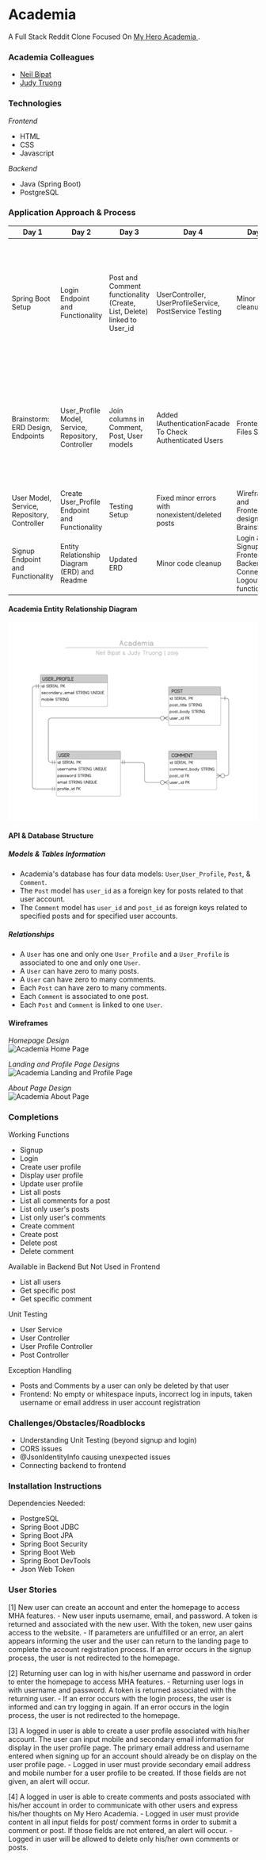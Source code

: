 # Academia
A Full Stack Reddit Clone Focused On <a href = "https://en.wikipedia.org/wiki/My_Hero_Academia"> My Hero Academia </a>.

### Academia Colleagues 
- <a href = "https://github.com/neilbipat">Neil Bipat</a>
- <a href="https://https://github.com/judycodes">Judy Truong</a>

### Technologies

_Frontend_
- HTML
- CSS
- Javascript

_Backend_ 
- Java (Spring Boot)
- PostgreSQL


### Application Approach & Process

| Day 1                                       | Day 2                                               | Day 3                                                                   | Day 4                                                    | Day 5                                                               | Day 6                                                                                                                           | Day 7                                                                                                                                      | Day 8                                                                                                               |
|---------------------------------------------|-----------------------------------------------------|-------------------------------------------------------------------------|----------------------------------------------------------|---------------------------------------------------------------------|---------------------------------------------------------------------------------------------------------------------------------|--------------------------------------------------------------------------------------------------------------------------------------------|---------------------------------------------------------------------------------------------------------------------|
| Spring Boot Setup                           | Login Endpoint and Functionality                    | Post and Comment functionality (Create, List, Delete) linked to User_id | UserController, UserProfileService, PostService Testing  | Minor code cleanup                                                  | Fixed CORS errors                                                                                                               | Frontend features: Delete comment buttons functional, Display user profile, Display only user posts and only user comments on user profile | Frontend Styling                                                                                                    |
| Brainstorm: ERD Design, Endpoints           | User_Profile Model, Service, Repository, Controller | Join columns in Comment, Post, User models                              | Added IAuthenticationFacade To Check Authenticated Users | Frontend Files Setup                                                | Backend to Frontend functionality: list all posts, delete only user posts, create a post, display comments, create user profile | Backend to Frontend functionality: Delete only user comments and posts, Show user posts and user comments on button click in user profile  | Frontend error handling: Case sensitivity and whitespace in login and signup, No empty post and comment submissions |
| User Model, Service, Repository, Controller | Create User_Profile Endpoint and Functionality      | Testing Setup                                                           | Fixed minor errors with nonexistent/deleted posts        | Wireframe and Frontend design Brainstorm                            | Frontend profile page designed                                                                                                  | Error handling for empty input submissions                                                                                                 | About page content added                                                                                            |
| Signup Endpoint and Functionality           | Entity Relationship Diagram (ERD) and Readme        | Updated ERD                                                             | Minor code cleanup                                       | Login & Signup Frontend to Backend Connection, Logout functionality | Front end features: View comments & Delete post buttons functional                                                              | Created user stories                                                                                                                       | Final readme update                                                                                                 |

#### Academia Entity Relationship Diagram
<img alt = "Academia ERD" src="imgs/myHero.Academia_ERD_v2.png"/>

#### API & Database Structure
##### _Models & Tables Information_ 
- Academia's database has four data models: `User`,`User_Profile`, `Post`, & `Comment`.
- The `Post` model has `user_id` as a foreign key for posts related to that user account. 
- The `Comment` model has `user_id` and `post_id` as foreign keys related to specified posts and for specified user accounts.

##### _Relationships_
- A `User` has one and only one `User_Profile` and a `User_Profile` is associated to one and only one `User`. 
- A `User` can have zero to many posts.
- A `User` can have zero to many comments.
- Each `Post` can have zero to many comments.
- Each `Comment` is associated to one post. 
- Each `Post` and `Comment` is linked to one `User`.

#### Wireframes
_Homepage Design_ <br/>
   <img alt = "Academia Home Page" src="imgs/MHA_1.png"/>
   
_Landing and Profile Page Designs_ <br/>
   <img alt = "Academia Landing and Profile Page" src="imgs/MHA_2.png"/>
   
_About Page Design_ <br/>
   <img alt = "Academia About Page" src="imgs/MHA_3.png"/>
   
### Completions
Working Functions
- Signup
- Login
- Create user profile
- Display user profile
- Update user profile
- List all posts
- List all comments for a post
- List only user's posts
- List only user's comments
- Create comment
- Create post
- Delete post
- Delete comment

Available in Backend But Not Used in Frontend
- List all users
- Get specific post
- Get specific comment

Unit Testing
- User Service
- User Controller
- User Profile Controller
- Post Controller 

Exception Handling
- Posts and Comments by a user can only be deleted by that user
- Frontend: No empty or whitespace inputs, incorrect log in inputs, taken username or email address in user account registration

### Challenges/Obstacles/Roadblocks
- Understanding Unit Testing (beyond signup and login)
- CORS issues
- @JsonIdentityInfo causing unexpected issues
- Connecting backend to frontend

### Installation Instructions
Dependencies Needed:
- PostgreSQL
- Spring Boot JDBC
- Spring Boot JPA
- Spring Boot Security
- Spring Boot Web
- Spring Boot DevTools
- Json Web Token

### User Stories
[1] New user can create an account and enter the homepage to access MHA features. 
    - New user inputs username, email, and password. A token is returned and associated with the new user. With the token, new user gains access to the website. 
    - If parameters are unfulfilled or an error, an alert appears informing the user and the user can return to the landing page to complete the account registration process. If an error occurs in the signup process, the user is not redirected to the homepage. 

[2] Returning user can log in with his/her username and password in order to enter the homepage to access MHA features. 
    - Returning user logs in with username and password. A token is returned associated with the returning user. 
    - If an error occurs with the login process, the user is informed and can try logging in again. If an error occurs in the login process, the user is not redirected to the homepage. 

[3] A logged in user is able to create a user profile associated with his/her account. The user can input mobile and secondary email information for display in the user profile page. The primary email address and username entered when signing up for an account should already be on display on the user profile page. 
    - Logged in user must provide secondary email address and mobile number for a user profile to be created. If those fields are not given, an alert will occur.  
    
[4] A logged in user is able to create comments and posts associated with his/her account in order to communicate with other users and express his/her thoughts on My Hero Academia. 
    - Logged in user must provide content in all input fields for post/ comment forms in order to submit a comment or post. If those fields are not entered, an alert will occur. 
    - Logged in user will be allowed to delete only his/her own comments or posts.       
